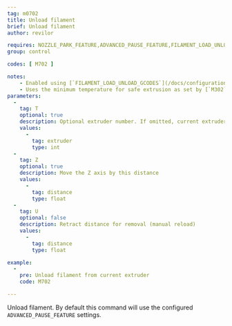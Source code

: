 ```yaml
---
tag: m0702
title: Unload filament
brief: Unload filament
author: revilor

requires: NOZZLE_PARK_FEATURE,ADVANCED_PAUSE_FEATURE,FILAMENT_LOAD_UNLOAD_GCODES
group: control

codes: [ M702 ]

notes:
    - Enabled using [`FILAMENT_LOAD_UNLOAD_GCODES`](/docs/configuration/configuration.html#advanced-pause)
    - Uses the minimum temperature for safe extrusion as set by [`M302`](/docs/gcode/M302.html).
parameters:
  -
    tag: T
    optional: true
    description: Optional extruder number. If omitted, current extruder (or ALL extruders with [`FILAMENT_UNLOAD_ALL_EXTRUDERS`](/docs/configuration/configuration.html#advanced-pause)).
    values:
      -
        tag: extruder
        type: int
  -
    tag: Z
    optional: true
    description: Move the Z axis by this distance
    values:
      -
        tag: distance
        type: float
  -
    tag: U
    optional: false
    description: Retract distance for removal (manual reload)
    values:
      -
        tag: distance
        type: float

example:
  -
    pre: Unload filament from current extruder
    code: M702

---
```


Unload filament. By default this command will use the configured `ADVANCED_PAUSE_FEATURE` settings.
